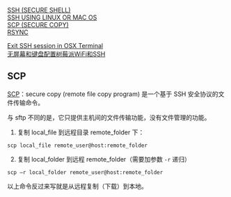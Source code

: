 [SSH (SECURE SHELL)](https://www.raspberrypi.org/documentation/remote-access/ssh/README.md)  
[SSH USING LINUX OR MAC OS](https://www.raspberrypi.org/documentation/remote-access/ssh/unix.md)  
[SCP (SECURE COPY)](https://www.raspberrypi.org/documentation/remote-access/ssh/scp.md)  
[RSYNC](https://www.raspberrypi.org/documentation/remote-access/ssh/rsync.md)  

[Exit SSH session in OSX Terminal](https://superuser.com/questions/404103/exit-ssh-session-in-osx-terminal)  
[无屏幕和键盘配置树莓派WiFi和SSH](http://shumeipai.nxez.com/2017/09/13/raspberry-pi-network-configuration-before-boot.html?variant=zh-cn)  

## SCP
[SCP](http://blog.163.com/fjm_520/blog/static/18904914820119284847660/)：secure copy (remote file copy program) 是一个基于 SSH 安全协议的文件传输命令。

与 sftp 不同的是，它只提供主机间的文件传输功能，没有文件管理的功能。

1. 复制 local_file 到远程目录 remote_folder 下：

```Shell
scp local_file remote_user@host:remote_folder
```

2. 复制 local_folder 到远程 remote_folder（需要加参数 `-r` 递归）

```Shell
scp –r local_folder remote_user@host:remote_folder
```

以上命令反过来写就是从远程复制（下载）到本地。
